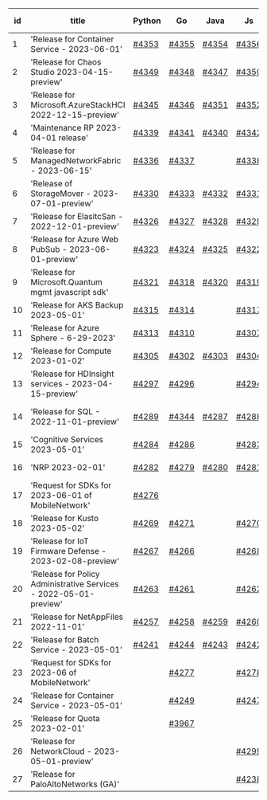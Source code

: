 | id | title | Python | Go | Java | Js | created date | target date | status |
| ------ | ------ | ------ | ------ | ------ | ------ | ------ | ------ | :-----: |
| 1 | 'Release for Container Service - 2023-06-01'  | [#4353](https://github.com/Azure/sdk-release-request/issues/4353)  | [#4355](https://github.com/Azure/sdk-release-request/issues/4355)  | [#4354](https://github.com/Azure/sdk-release-request/issues/4354)  | [#4356](https://github.com/Azure/sdk-release-request/issues/4356)  | 07-21 | 08-25 |  |
| 2 | 'Release for Chaos Studio 2023-04-15-preview'  | [#4349](https://github.com/Azure/sdk-release-request/issues/4349)  | [#4348](https://github.com/Azure/sdk-release-request/issues/4348)  | [#4347](https://github.com/Azure/sdk-release-request/issues/4347)  | [#4350](https://github.com/Azure/sdk-release-request/issues/4350)  | 07-20 | 08-25 |  |
| 3 | 'Release for Microsoft.AzureStackHCI 2022-12-15-preview'  | [#4345](https://github.com/Azure/sdk-release-request/issues/4345)  | [#4346](https://github.com/Azure/sdk-release-request/issues/4346)  | [#4351](https://github.com/Azure/sdk-release-request/issues/4351)  | [#4352](https://github.com/Azure/sdk-release-request/issues/4352)  | 07-19 | 08-25 |  |
| 4 | 'Maintenance RP 2023-04-01 release'  | [#4339](https://github.com/Azure/sdk-release-request/issues/4339)  | [#4341](https://github.com/Azure/sdk-release-request/issues/4341)  | [#4340](https://github.com/Azure/sdk-release-request/issues/4340)  | [#4342](https://github.com/Azure/sdk-release-request/issues/4342)  | 07-15 | 08-25 |  |
| 5 | 'Release for ManagedNetworkFabric - 2023-06-15'  | [#4336](https://github.com/Azure/sdk-release-request/issues/4336)  | [#4337](https://github.com/Azure/sdk-release-request/issues/4337)  |  | [#4338](https://github.com/Azure/sdk-release-request/issues/4338)  | 07-13 | 07-28 |  |
| 6 | 'Release of StorageMover - 2023-07-01-preview'  | [#4330](https://github.com/Azure/sdk-release-request/issues/4330)  | [#4333](https://github.com/Azure/sdk-release-request/issues/4333)  | [#4332](https://github.com/Azure/sdk-release-request/issues/4332)  | [#4331](https://github.com/Azure/sdk-release-request/issues/4331)  | 07-11 | 07-28 |  |
| 7 | 'Release for ElasitcSan - 2022-12-01-preview'  | [#4326](https://github.com/Azure/sdk-release-request/issues/4326)  | [#4327](https://github.com/Azure/sdk-release-request/issues/4327)  | [#4328](https://github.com/Azure/sdk-release-request/issues/4328)  | [#4329](https://github.com/Azure/sdk-release-request/issues/4329)  | 07-11 | 07-28 |  |
| 8 | 'Release for Azure Web PubSub - 2023-06-01-preview'  | [#4323](https://github.com/Azure/sdk-release-request/issues/4323)  | [#4324](https://github.com/Azure/sdk-release-request/issues/4324)  | [#4325](https://github.com/Azure/sdk-release-request/issues/4325)  | [#4322](https://github.com/Azure/sdk-release-request/issues/4322)  | 07-10 | 07-28 |  |
| 9 | 'Release for Microsoft.Quantum mgmt javascript sdk'  | [#4321](https://github.com/Azure/sdk-release-request/issues/4321)  | [#4318](https://github.com/Azure/sdk-release-request/issues/4318)  | [#4320](https://github.com/Azure/sdk-release-request/issues/4320)  | [#4319](https://github.com/Azure/sdk-release-request/issues/4319)  | 07-07 | 07-28 |  |
| 10 | 'Release for AKS Backup 2023-05-01'  | [#4315](https://github.com/Azure/sdk-release-request/issues/4315)  | [#4314](https://github.com/Azure/sdk-release-request/issues/4314)  |  | [#4317](https://github.com/Azure/sdk-release-request/issues/4317)  | 07-03 | 07-28 |  |
| 11 | 'Release for Azure Sphere - 6-29-2023'  | [#4313](https://github.com/Azure/sdk-release-request/issues/4313)  | [#4310](https://github.com/Azure/sdk-release-request/issues/4310)  |  | [#4307](https://github.com/Azure/sdk-release-request/issues/4307)  | 06-29 | 07-28 |  |
| 12 | 'Release for Compute 2023-01-02'  | [#4305](https://github.com/Azure/sdk-release-request/issues/4305)  | [#4302](https://github.com/Azure/sdk-release-request/issues/4302)  | [#4303](https://github.com/Azure/sdk-release-request/issues/4303)  | [#4304](https://github.com/Azure/sdk-release-request/issues/4304)  | 06-29 | 07-28 |  |
| 13 | 'Release for HDInsight services - 2023-04-15-preview'  | [#4297](https://github.com/Azure/sdk-release-request/issues/4297)  | [#4296](https://github.com/Azure/sdk-release-request/issues/4296)  |  | [#4294](https://github.com/Azure/sdk-release-request/issues/4294)  | 06-28 | 07-28 |  |
| 14 | 'Release for SQL - 2022-11-01-preview'  | [#4289](https://github.com/Azure/sdk-release-request/issues/4289)  | [#4344](https://github.com/Azure/sdk-release-request/issues/4344)  | [#4287](https://github.com/Azure/sdk-release-request/issues/4287)  | [#4288](https://github.com/Azure/sdk-release-request/issues/4288)  | 06-27 | 07-28 | Hold on by Python/ |
| 15 | 'Cognitive Services 2023-05-01'  | [#4284](https://github.com/Azure/sdk-release-request/issues/4284)  | [#4286](https://github.com/Azure/sdk-release-request/issues/4286)  |  | [#4283](https://github.com/Azure/sdk-release-request/issues/4283)  | 06-27 | 07-28 |  |
| 16 | 'NRP 2023-02-01'  | [#4282](https://github.com/Azure/sdk-release-request/issues/4282)  | [#4279](https://github.com/Azure/sdk-release-request/issues/4279)  | [#4280](https://github.com/Azure/sdk-release-request/issues/4280)  | [#4281](https://github.com/Azure/sdk-release-request/issues/4281)  | 06-26 | 07-28 |  |
| 17 | 'Request for SDKs for 2023-06-01 of MobileNetwork'  | [#4276](https://github.com/Azure/sdk-release-request/issues/4276)  |  |  |  | 06-26 | 07-28 |  |
| 18 | 'Release for Kusto 2023-05-02'  | [#4269](https://github.com/Azure/sdk-release-request/issues/4269)  | [#4271](https://github.com/Azure/sdk-release-request/issues/4271)  |  | [#4270](https://github.com/Azure/sdk-release-request/issues/4270)  | 06-25 | 07-28 |  |
| 19 | 'Release for IoT Firmware Defense - 2023-02-08-preview'  | [#4267](https://github.com/Azure/sdk-release-request/issues/4267)  | [#4266](https://github.com/Azure/sdk-release-request/issues/4266)  |  | [#4268](https://github.com/Azure/sdk-release-request/issues/4268)  | 06-23 | 07-28 |  |
| 20 | 'Release for Policy Administrative Services - 2022-05-01-preview'  | [#4263](https://github.com/Azure/sdk-release-request/issues/4263)  | [#4261](https://github.com/Azure/sdk-release-request/issues/4261)  |  | [#4262](https://github.com/Azure/sdk-release-request/issues/4262)  | 06-21 | 07-28 |  |
| 21 | 'Release for NetAppFiles 2022-11-01'  | [#4257](https://github.com/Azure/sdk-release-request/issues/4257)  | [#4258](https://github.com/Azure/sdk-release-request/issues/4258)  | [#4259](https://github.com/Azure/sdk-release-request/issues/4259)  | [#4260](https://github.com/Azure/sdk-release-request/issues/4260)  | 06-21 | 07-28 |  |
| 22 | 'Release for Batch Service - 2023-05-01'  | [#4241](https://github.com/Azure/sdk-release-request/issues/4241)  | [#4244](https://github.com/Azure/sdk-release-request/issues/4244)  | [#4243](https://github.com/Azure/sdk-release-request/issues/4243)  | [#4242](https://github.com/Azure/sdk-release-request/issues/4242)  | 06-13 | 07-28 |  |
| 23 | 'Request for SDKs for 2023-06 of MobileNetwork'  |  | [#4277](https://github.com/Azure/sdk-release-request/issues/4277)  |  | [#4278](https://github.com/Azure/sdk-release-request/issues/4278)  | 06-26 | 07-28 |  |
| 24 | 'Release for Container Service - 2023-05-01'  |  | [#4249](https://github.com/Azure/sdk-release-request/issues/4249)  |  | [#4247](https://github.com/Azure/sdk-release-request/issues/4247)  | 06-14 | 07-28 |  |
| 25 | 'Release for Quota 2023-02-01'  |  | [#3967](https://github.com/Azure/sdk-release-request/issues/3967)  |  |  | 03-22 | 04-28 | Hold on by Go/ |
| 26 | 'Release for NetworkCloud - 2023-05-01-preview'  |  |  |  | [#4299](https://github.com/Azure/sdk-release-request/issues/4299)  | 06-28 | 07-28 |  |
| 27 | 'Release for PaloAltoNetworks (GA)'  |  |  |  | [#4238](https://github.com/Azure/sdk-release-request/issues/4238)  | 06-09 | 07-14 |  |
